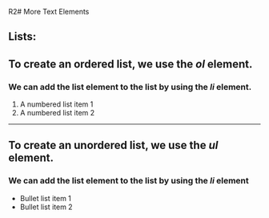 R2# More Text Elements

## Lists:

## To create an ordered list, we use the _ol_ element.

### We can add the list element to the list by using the _li_ element.

1. A numbered list item 1
2. A numbered list item 2

---

## To create an unordered list, we use the _ul_ element.

### We can add the list element to the list by using the _li_ element

- Bullet list item 1
- Bullet list item 2
